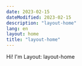 ```yaml
---
date: 2023-02-15
dateModified: 2023-02-15
description: "layout-home"
lang: en
layout: home
title: "layout-home"
---
```

<div class="well mrgn-tp-lg"><p>Hi!  I'm Layout: layout-home</p></div>
